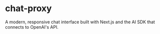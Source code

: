 # chat-proxy
A modern, responsive chat interface built with Next.js and the AI SDK that connects to OpenAI's API.
